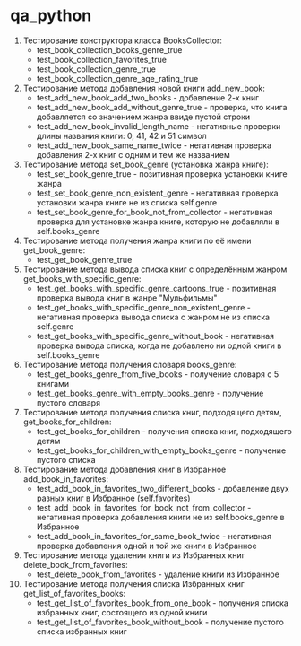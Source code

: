 # qa_python

1) Тестирование конструктора класса BooksCollector:
    - test_book_collection_books_genre_true 
    - test_book_collection_favorites_true 
    - test_book_collection_genre_true
    - test_book_collection_genre_age_rating_true
2) Тестирование метода добавления новой книги add_new_book:
    - test_add_new_book_add_two_books - добавление 2-х книг
    - test_add_new_book_add_without_genre_true - проверка, что книга добавляется со значением жанра ввиде пустой строки
    - test_add_new_book_invalid_length_name - негативные проверки длины названия книги: 0, 41, 42 и 51 символ
    - test_add_new_book_same_name_twice - негативная проверка добавления 2-х книг с одним и тем же названием
3) Тестирование метода set_book_genre (установка жанра книге):
    - test_set_book_genre_true - позитивная проверка установки книге жанра
    - test_set_book_genre_non_existent_genre - негативная проверка установки жанра книге не из списка self.genre
    - test_set_book_genre_for_book_not_from_collector - негативная проверка для установке жанра книге, которую не добавляли в self.books_genre
4) Тестирование метода получения жанра книги по её имени get_book_genre:
    - test_get_book_genre_true
5) Тестирование метода вывода списка книг с определённым жанром get_books_with_specific_genre:
    - test_get_books_with_specific_genre_cartoons_true - позитивная проверка вывода книг в жанре "Мульфильмы"
    - test_get_books_with_specific_genre_non_existent_genre - негативная проверка вывода списка с жанром не из списка self.genre 
    - test_get_books_with_specific_genre_without_book - негативная проверка вывода списка, когда не добавлено ни одной книги в self.books_genre
6) Тестирование метода получения словаря books_genre:
    - test_get_books_genre_from_five_books - получение словаря c 5 книгами
    - test_get_books_genre_with_empty_books_genre - получение пустого словаря
7) Тестирование метода получения списка книг, подходящего детям, get_books_for_children:
    - test_get_books_for_children - получения списка книг, подходящего детям
    - test_get_books_for_children_with_empty_books_genre - получение пустого списка
8) Тестирование метода добавления книг в Избранное add_book_in_favorites:
    - test_add_book_in_favorites_two_different_books - добавление двух разных книг в Избранное (self.favorites)
    - test_add_book_in_favorites_for_book_not_from_collector - негативная проверка добавления книги не из self.books_genre в Избранное
    - test_add_book_in_favorites_for_same_book_twice - негативная проверка добавления одной и той же книги в Избранное
9) Тестирование метода удаления книги из Избранных книг delete_book_from_favorites:
    - test_delete_book_from_favorites - удаление книги из Избранное
10) Тестирование метода получения списка Избранных книг get_list_of_favorites_books:
    - test_get_list_of_favorites_book_from_one_book - получения списка избранных книг, состоящего из одной книги
    - test_get_list_of_favorites_book_without_book - получение пустого списка избранных книг
